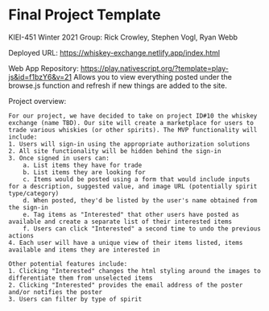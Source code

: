 # Final Project Template

KIEI-451 Winter 2021
Group:
    Rick Crowley, Stephen Vogl, Ryan Webb

Deployed URL: https://whiskey-exchange.netlify.app/index.html

Web App Repository: https://play.nativescript.org/?template=play-js&id=f1bzY6&v=21
Allows you to view everything posted under the browse.js function and refresh if new things are added to the site.

Project overview:

    For our project, we have decided to take on project ID#10 the whiskey exchange (name TBD). Our site will create a marketplace for users to trade various whiskies (or other spirits). The MVP functionality will include:
    1. Users will sign-in using the appropriate authorization solutions
    2. All site functionality will be hidden behind the sign-in
    3. Once signed in users can:
        a. List items they have for trade
        b. List items they are looking for
        c. Items would be posted using a form that would include inputs for a description, suggested value, and image URL (potentially spirit type/category)
        d. When posted, they'd be listed by the user's name obtained from the sign-in
        e. Tag items as "Interested" that other users have posted as available and create a separate list of their interested items
        f. Users can click "Interested" a second time to undo the previous actions
    4. Each user will have a unique view of their items listed, items available and items they are interested in

    Other potential features include:
    1. Clicking "Interested" changes the html styling around the images to differentiate them from unselected items
    2. Clicking "Interested" provides the email address of the poster and/or notifies the poster
    3. Users can filter by type of spirit

